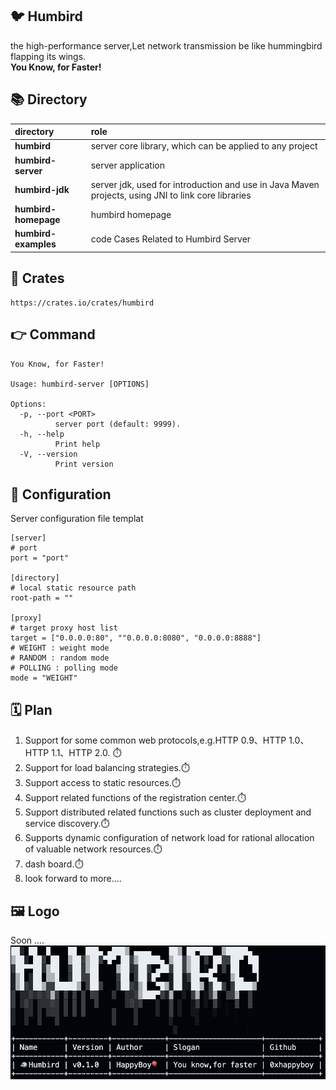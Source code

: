 ## 🐦 Humbird
the high-performance server,Let network transmission be like hummingbird flapping its wings.  
**You Know, for Faster!**  
## 📚 Directory
| **directory** | **role** | 
| :-----| :----- |
| **humbird** | server core library, which can be applied to any project |  
| **humbird-server** | server application |  
| **humbird-jdk** | server jdk, used for introduction and use in Java Maven projects, using JNI to link core libraries |  
| **humbird-homepage** | humbird homepage |  
| **humbird-examples** | code Cases Related to Humbird Server |  
## 🚚 Crates
```
https://crates.io/crates/humbird
```
## 👉 Command
```
You Know, for Faster! 

Usage: humbird-server [OPTIONS]

Options:
  -p, --port <PORT>
          server port (default: 9999).
  -h, --help
          Print help
  -V, --version
          Print version
```
## 📃 Configuration
Server configuration file templat
```
[server]
# port
port = "port"

[directory]
# local static resource path
root-path = ""

[proxy]
# target proxy host list
target = ["0.0.0.0:80", ""0.0.0.0:8080", "0.0.0.0:8888"]
# WEIGHT : weight mode
# RANDOM : random mode
# POLLING : polling mode
mode = "WEIGHT"
```
## 🗓️ Plan
1. Support for some common web protocols,e.g.HTTP 0.9、HTTP 1.0、HTTP 1.1、HTTP 2.0. :stopwatch:
2. Support for load balancing strategies.:stopwatch:
3. Support access to static resources.:stopwatch:
4. Support related functions of the registration center.:stopwatch:
5. Support distributed related functions such as cluster deployment and service discovery.:stopwatch:
6. Supports dynamic configuration of network load for rational allocation of valuable network resources.:stopwatch:
7. dash board.:stopwatch:
8. look forward to more....

## 🖼 Logo
Soon ....
![Humbird](https://github.com/0xhappyboy/humbird/blob/main/assets/imgs/logo_2.jpg "Humbird Server")